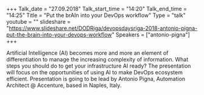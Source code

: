+++
Talk_date = "27.09.2018"
Talk_start_time = "14:20"
Talk_end_time = "14:25"
Title = "Put the brAIn into your DevOps workflow"
Type = "talk"
youtube = ""
slideshare = "https://www.slideshare.net/DODRiga/devopsdaysriga-2018-antonio-pigna-put-the-brain-into-your-devops-workflow"
Speakers = ["antonio-pigna"]
+++

<p>Artificial Intelligence (AI) becomes more and more an element of differentiation to manage the increasing complexity of information. What steps you should do to get your infrastructure AI ready? The presentation will focus on the opportunities of using AI to make DevOps ecosystem efficient. Presentation is going to be lead by Antonio Pigna, Automation Architect @ Accenture, based in Naples, Italy.
</p>